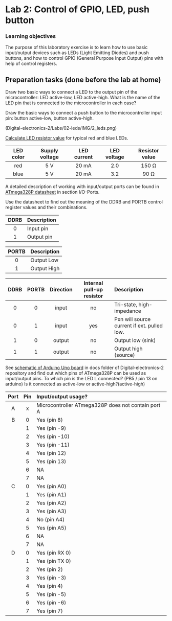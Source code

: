 # Lab 2: Control of GPIO, LED, push button

### Learning objectives

The purpose of this laboratory exercise is to learn how to use basic input/output devices such as LEDs (Light Emitting Diodes) and push buttons, and how to control GPIO (General Purpose Input Output) pins with help of control registers.

## Preparation tasks (done before the lab at home)

Draw two basic ways to connect a LED to the output pin of the microcontroller: LED active-low, LED active-high. What is the name of the LED pin that is connected to the microcontroller in each case?

Draw the basic ways to connect a push button to the microcontroller input pin: button active-low, button active-high.
&nbsp;

(Digital-electronics-2/Labs/02-leds/IMG/2_leds.png)



[Calculate LED resistor value](https://electronicsclub.info/leds.htm) for typical red and blue LEDs.


| **LED color** | **Supply voltage** | **LED current** | **LED voltage** | **Resistor value** |
| :-: | :-: | :-: | :-: | :-: |
| red | 5&nbsp;V | 20&nbsp;mA | 2.0 | 150 Ω |
| blue | 5&nbsp;V | 20&nbsp;mA | 3.2 | 90 Ω|










A detailed description of working with input/output ports can be found in [ATmega328P datasheet](https://www.microchip.com/wwwproducts/en/ATmega328p) in section I/O-Ports.

Use the datasheet to find out the meaning of the DDRB and PORTB control register values and their combinations.

| **DDRB** | **Description** |
| :-: | :-- |
| 0 | Input pin |
| 1 | Output pin|

| **PORTB** | **Description** |
| :-: | :-- |
| 0 | Output Low  |
| 1 | Output High |

| **DDRB** | **PORTB** | **Direction** | **Internal pull-up resistor** | **Description** |
| :-: | :-: | :-: | :-: | :-- |
| 0 | 0 | input | no | Tri-state, high-impedance |
| 0 | 1 | input | yes | Pxn will source current if ext. pulled low. |
| 1 | 0 | output | no | Output low (sink) |
| 1 | 1 | output | no | Output high (source) |

See [schematic of Arduino Uno board](../../Docs/arduino_shield.pdf) in docs folder of Digital-electronics-2 repository and find out which pins of ATmega328P can be used as input/output pins. To which pin is the LED L connected? (PB5 / pin 13 on arduino) Is it connected as active-low or active-high?(active-high)

| **Port** | **Pin** | **Input/output usage?** |
| :-: | :-: | :-- |
| A | x | Microcontroller ATmega328P does not contain port A |
| B | 0 | Yes (pin 8) |
|   | 1 | Yes (pin -9) |
|   | 2 | Yes (pin -10)|
|   | 3 | Yes (pin -11)|
|   | 4 | Yes (pin 12) |
|   | 5 | Yes (pin 13) |
|   | 6 | NA |
|   | 7 | NA |
| C | 0 | Yes (pin A0) |
|   | 1 | Yes (pin A1)  |
|   | 2 | Yes (pin A2)  |
|   | 3 | Yes (pin A3)  |
|   | 4 | No (pin A4)  |
|   | 5 | Yes (pin A5)  |
|   | 6 | NA |
|   | 7 | NA |
| D | 0 | Yes (pin RX 0) |
|   | 1 | Yes (pin TX 0) |
|   | 2 | Yes (pin 2)  |
|   | 3 | Yes (pin -3)|
|   | 4 | Yes (pin 4) |
|   | 5 | Yes (pin -5)|
|   | 6 | Yes (pin -6)|
|   | 7 | Yes (pin 7) |


